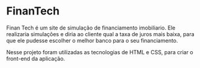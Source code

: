 # FinanTech
Finan Tech é um site de simulação de financiamento imobiliario. Ele realizaria simulações e diria ao cliente qual a taxa de juros mais baixa, para que ele pudesse escolher o melhor banco para o seu financiamento. 


Nesse projeto foram utilizadas as tecnologias de HTML e CSS, para criar  o front-end da aplicação. 

